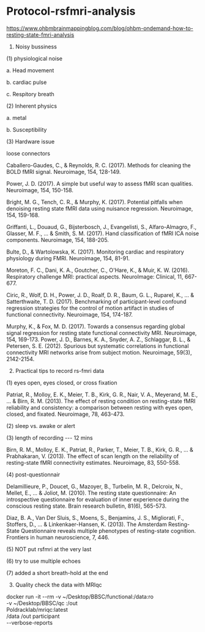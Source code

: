 # Protocol-rsfmri-analysis

https://www.ohbmbrainmappingblog.com/blog/ohbm-ondemand-how-to-resting-state-fmri-analysis

1. Noisy bussiness

(1) physiological noise

a. Head movement

b. cardiac pulse

c. Respitory breath

(2) Inherent physics

a. metal

b. Susceptibility

(3) Hardware issue

loose connectors

Caballero-Gaudes, C., & Reynolds, R. C. (2017). Methods for cleaning the BOLD fMRI signal. Neuroimage, 154, 128-149.

Power, J. D. (2017). A simple but useful way to assess fMRI scan qualities. Neuroimage, 154, 150-158.

Bright, M. G., Tench, C. R., & Murphy, K. (2017). Potential pitfalls when denoising resting state fMRI data using nuisance regression. Neuroimage, 154, 159-168.

Griffanti, L., Douaud, G., Bijsterbosch, J., Evangelisti, S., Alfaro-Almagro, F., Glasser, M. F., ... & Smith, S. M. (2017). Hand classification of fMRI ICA noise components. Neuroimage, 154, 188-205.

Bulte, D., & Wartolowska, K. (2017). Monitoring cardiac and respiratory physiology during FMRI. Neuroimage, 154, 81-91.

Moreton, F. C., Dani, K. A., Goutcher, C., O'Hare, K., & Muir, K. W. (2016). Respiratory challenge MRI: practical aspects. NeuroImage: Clinical, 11, 667-677.

Ciric, R., Wolf, D. H., Power, J. D., Roalf, D. R., Baum, G. L., Ruparel, K., ... & Satterthwaite, T. D. (2017). Benchmarking of participant-level confound regression strategies for the control of motion artifact in studies of functional connectivity. Neuroimage, 154, 174-187.

Murphy, K., & Fox, M. D. (2017). Towards a consensus regarding global signal regression for resting state functional connectivity MRI. Neuroimage, 154, 169-173.
Power, J. D., Barnes, K. A., Snyder, A. Z., Schlaggar, B. L., & Petersen, S. E. (2012). Spurious but systematic correlations in functional connectivity MRI networks arise from subject motion. Neuroimage, 59(3), 2142-2154.





2. Practical tips to record rs-fmri data

(1) eyes open, eyes closed, or cross fixation

Patriat, R., Molloy, E. K., Meier, T. B., Kirk, G. R., Nair, V. A., Meyerand, M. E., ... & Birn, R. M. (2013). The effect of resting condition on resting-state fMRI reliability and consistency: a comparison between resting with eyes open, closed, and fixated. Neuroimage, 78, 463-473.

(2) sleep vs. awake or alert

(3) length of recording --- 12 mins

Birn, R. M., Molloy, E. K., Patriat, R., Parker, T., Meier, T. B., Kirk, G. R., ... & Prabhakaran, V. (2013). The effect of scan length on the reliability of resting-state fMRI connectivity estimates. Neuroimage, 83, 550-558.

(4) post-questionnair

Delamillieure, P., Doucet, G., Mazoyer, B., Turbelin, M. R., Delcroix, N., Mellet, E., ... & Joliot, M. (2010). The resting state questionnaire: An introspective questionnaire for evaluation of inner experience during the conscious resting state. Brain research bulletin, 81(6), 565-573.

Diaz, B. A., Van Der Sluis, S., Moens, S., Benjamins, J. S., Migliorati, F., Stoffers, D., ... & Linkenkaer-Hansen, K. (2013). The Amsterdam Resting-State Questionnaire reveals multiple phenotypes of resting-state cognition. Frontiers in human neuroscience, 7, 446.

(5) NOT put rsfmri at the very last

(6) try to use multiple echoes

(7) added a short breath-hold at the end


3. Quality check the data with MRIqc

docker run -it --rm -v ~/Desktop/BBSC/functional:/data:ro \
                    -v ~/Desktop/BBSC/qc :/out \
                    Poldracklab/mriqc:latest \
                    /data  /out  participant \
                    --verbose-reports
                    
                    
                    
